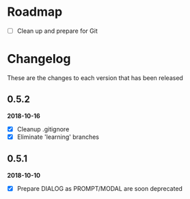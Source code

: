 # Roadmap

- [ ] Clean up and prepare for Git

# Changelog

These are the changes to each version that has been released

## 0.5.2

**2018-10-16**

- [x] Cleanup .gitignore
- [x] Eliminate 'learning' branches

## 0.5.1

**2018-10-10**

- [x] Prepare DIALOG as PROMPT/MODAL are soon deprecated
